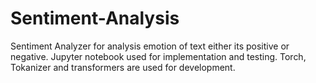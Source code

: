 # Sentiment-Analysis
Sentiment Analyzer for analysis emotion of text either its positive or negative.
Jupyter notebook used for implementation and testing.
Torch, Tokanizer and transformers are used for development.
